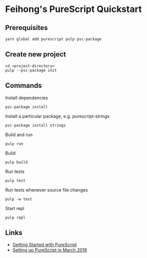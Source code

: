 # Feihong's PureScript Quickstart

## Prerequisites

    yarn global add purescript pulp psc-package

## Create new project

    cd <project-directory>
    pulp --psc-package init

## Commands

Install dependencies

    psc-package install

Install a particular package, e.g. purescript-strings

    psc-package install strings

Build and run 

    pulp run

Build

    pulp build

Run tests

    pulp test

Run tests whenever source file changes

    pulp -w test

Start repl

    pulp repl

## Links

- [Getting Started with PureScript](https://github.com/purescript/documentation/blob/master/guides/Getting-Started.md#getting-started-with-purescript)
- [Setting up PureScript in March 2018](https://qiita.com/kimagure/items/570e6f2bbce5b4724564)
